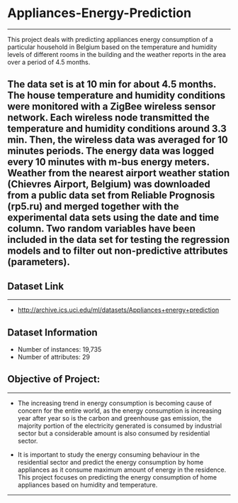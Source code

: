 # Appliances-Energy-Prediction
--- 
This project deals with predicting appliances energy consumption of a particular household in Belgium based on the temperature and humidity levels of different rooms in the building and the weather reports in the area over a period of 4.5 months.

The data set is at 10 min for about 4.5 months. The house temperature and humidity conditions were monitored with a ZigBee wireless sensor network. Each wireless node transmitted the temperature and humidity conditions around 3.3 min. Then, the wireless data was averaged for 10 minutes periods. The energy data was logged every 10 minutes with m-bus energy meters. Weather from the nearest airport weather station (Chievres Airport, Belgium) was downloaded from a public data set from Reliable Prognosis (rp5.ru) and merged together with the experimental data sets using the date and time column. Two random variables have been included in the data set for testing the regression models and to filter out non-predictive attributes (parameters).
---

## Dataset Link
---
- http://archive.ics.uci.edu/ml/datasets/Appliances+energy+prediction
## Dataset Information
- Number of instances: 19,735
- Number of attributes: 29


## Objective of Project:
--- 

* The increasing trend in energy consumption is becoming cause of concern for the entire world, as the energy consumption is increasing year after year so is the carbon and greenhouse gas emission, the majority portion of the electricity generated is consumed by industrial sector but a considerable amount is also consumed by residential sector. 

* It is important to study the energy consuming behaviour in the residential sector and predict the energy consumption by home appliances as it consume maximum amount of energy in the residence. This project focuses on predicting the energy consumption of home appliances based on humidity and temperature.

---
